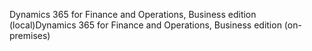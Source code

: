 <span data-ttu-id="cc0e0-101">Dynamics 365 for Finance and Operations, Business edition (local)</span><span class="sxs-lookup"><span data-stu-id="cc0e0-101">Dynamics 365 for Finance and Operations, Business edition (on-premises)</span></span>
